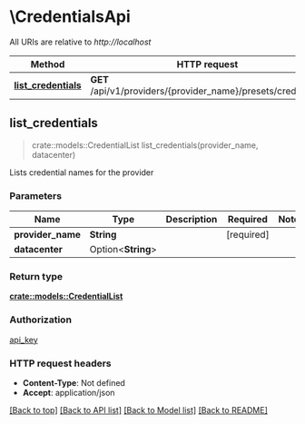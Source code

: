 # \CredentialsApi

All URIs are relative to *http://localhost*

Method | HTTP request | Description
------------- | ------------- | -------------
[**list_credentials**](CredentialsApi.md#list_credentials) | **GET** /api/v1/providers/{provider_name}/presets/credentials | 



## list_credentials

> crate::models::CredentialList list_credentials(provider_name, datacenter)


Lists credential names for the provider

### Parameters


Name | Type | Description  | Required | Notes
------------- | ------------- | ------------- | ------------- | -------------
**provider_name** | **String** |  | [required] |
**datacenter** | Option<**String**> |  |  |

### Return type

[**crate::models::CredentialList**](CredentialList.md)

### Authorization

[api_key](../README.md#api_key)

### HTTP request headers

- **Content-Type**: Not defined
- **Accept**: application/json

[[Back to top]](#) [[Back to API list]](../README.md#documentation-for-api-endpoints) [[Back to Model list]](../README.md#documentation-for-models) [[Back to README]](../README.md)

